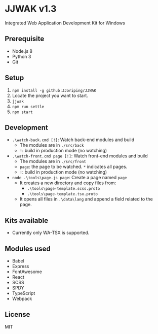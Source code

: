 # JJWAK v1.3
Integrated Web Application Development Kit for Windows

## Prerequisite
- Node.js 8
- Python 3
- Git
## Setup
1. `npm install -g github:JJoriping/JJWAK`
1. Locate the project you want to start.
1. `jjwak`
1. `npm run settle`
1. `npm start`
## Development
- `.\watch-back.cmd [!]`: Watch back-end modules and build
  - The modules are in `./src/back`
  - `!`: build in production mode (no watching)
- `.\watch-front.cmd page [!]`: Watch front-end modules and build
  - The modules are in `./src/front`
  - `page`: the page to be watched. `*` indicates all pages.
  - `!`: build in production mode (no watching)
- `node .\tools\page.js page`: Create a page named `page`
  - It creates a new directory and copy files from:
    - `.\tools\page-template.scss.proto`
    - `.\tools\page-template.tsx.proto`
  - It opens all files in `.\data\lang` and append a field related to the page.
## Kits available
- Currently only WA-TSX is supported.
## Modules used
- Babel
- Express
- FontAwesome
- React
- SCSS
- SPDY
- TypeScript
- Webpack
## License
MIT